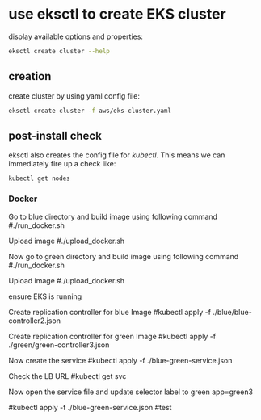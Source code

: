 
# use eksctl to create EKS cluster

display available options and properties:

```bash
eksctl create cluster --help
```

## creation

create cluster by using yaml config file:

```bash
eksctl create cluster -f aws/eks-cluster.yaml
```

## post-install check

eksctl also creates the config file for _kubectl_. This means we can immediately fire up a check like:

```
kubectl get nodes
```

<h3> Docker </h3>

Go to blue directory and build image using following command
#./run_docker.sh 

Upload image
#./upload_docker.sh 

Now go to green directory and build image using following command
#./run_docker.sh 

Upload image
#./upload_docker.sh 

ensure EKS is running 

Create replication controller for blue Image
#kubectl apply -f ./blue/blue-controller2.json 

Create replication controller for green Image
#kubectl apply -f ./green/green-controller3.json 

Now create the service
#kubectl apply -f ./blue-green-service.json 

Check the LB URL
#kubectl get svc

Now open the service file and update selector label to green
app=green3


#kubectl apply -f ./blue-green-service.json 
#test



